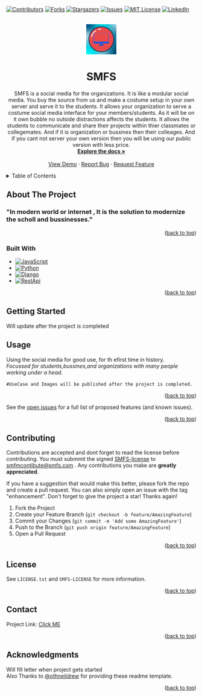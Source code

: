 <a name="readme-top"></a>
[![Contributors][contributors-shield]][contributors-url]
[![Forks][forks-shield]][forks-url]
[![Stargazers][stars-shield]][stars-url]
[![Issues][issues-shield]][issues-url]
[![MIT License][license-shield]][license-url]
[![LinkedIn][linkedin-shield]][linkedin-url]


<br />
<div align="center">
  <a href="https://github.com/leyuskckiran1510/SMFS">
    <img src="ExtensionFireFox/icon.png" alt="Logo" width="80" height="80">
  </a>

  <h1 align="center">SMFS</h1>

  <p align="center">
   SMFS is a social media for the organizations. It is like a modular social media. You buy the source from us and make a costume setup in your own server and serve it to the students. It allows your organization to serve a costume social media interface for your members/students. As it will be on it  own bubble no outside distractions affects the students. It allows the students to communicate and share their projects within thier classmates or collegemates. And if it is organization or bussines then their colleages.
   And if you cant not server your own version then you will be using our public version with less price.
    <br />
    <a href="https://github.com/leyuskckiran1510/SMFS"><strong>Explore the docs »</strong></a>
    <br />
    <br />
    <a href="https://youtu.be/unknown">View Demo</a>
    ·
    <a href="https://github.com/leyuskckiran1510/SMFS/issues">Report Bug</a>
    ·
    <a href="https://github.com/leyuskckiran1510/SMFS/issues">Request Feature</a>
  </p>
</div>



<!-- TABLE OF CONTENTS -->
<details>
  <summary>Table of Contents</summary>
  <ol>
    <li>
      <a href="#about-the-project">About The Project</a>
      <ul>
        <li><a href="#built-with">Built With</a></li>
      </ul>
    </li>
    <li><a href="#usage">Usage</a></li>
    <li><a href="#roadmap">Roadmap</a></li>
    <li><a href="#contributing">Contributing</a></li>
    <li><a href="#license">License</a></li>
    <li><a href="#contact">Contact</a></li>
    <li><a href="#acknowledgments">Acknowledgments</a></li>
  </ol>
</details>



<!-- ABOUT THE PROJECT -->
## About The Project

<!--[![Product Name Screen Shot][product-screenshot]](https://github.com/leyuskc/SMFS)-->

### "In modern world or internet , It is the solution to modernize the scholl and bussinesses."

<p align="right">(<a href="#readme-top">back to top</a>)</p>



### Built With

* [![JavaScript][javascript]][javascriptorg]
* [![Python][python]][pythonorg]
* [![Django][django]][djangoorg]
* [![RestApi][restapi]][restapiorg]



<p align="right">(<a href="#readme-top">back to top</a>)</p>



<!-- GETTING STARTED -->
## Getting Started

Will update after the project is completed
<!-- 
### Prerequisites

You must obviously have a internet-browsers like `chrome`,`firefox`,`brave` ,`opera` etc...
### Installation

_Now the packages installation and file setup part.Follow the step below and you should be goto go._


1. Clone the repo
   ```sh
   git clone https://github.com/leyuskckiran1510/SMFS.git
   cd ./SMFS
   ```
   I assume you are in the code folder after this till to very end.
2. Now Install the Extension To Your Browser.
    <br>a) If You have `Chromium based browsers` like<br> 
    ```
    Google Chrome
    Microsoft Edge
    Brave
    Opera
    Vivaldi
    Epic Privacy Browser
    SRWare Iron
    Blisk
    Comodo Dragon
    Yandex Browser 
    ```
    a.1)Follow these steps
    ```
    Open Up Your Browser.
    Open up any of these link according to your browser name.

            Google Chrome/Brave:    chrome://extensions/
            Microsoft Edge:         edge://extensions/
            Opera:                  opera://extensions/
            Vivaldi:                vivaldi://extensions/
            For any browers:-       about://extensions/

    If you don't see your browser name then paste chrome's url other chromium based browser works with chrome url
    
           
    ```
    a.2) Click on `Load UnPack` or `Import`:<br>
    a.3) Now navigate towards the path of `step 1`<br>
    a.3) Select Folder with name `Extension`.

    <br>b) If You have `fireFox Based Browsers` like<br>
    ```
    Mozilla Firefox
    Waterfox
    Pale Moon
    Basilisk
    Seamonkey
    IceCat
    ```
    <br>b.1) Follow these steps:-
    ```
    Open Up Your Browser.
    Open This Link:-
                about:addons
    ```
    <br>b.2) On left hand side bar select Extension Tab
    <br>b.3) Click On Gear/Setting Icon
    <br>b.4) Select `Load From File` option.
    <br>b.5)Now navigate towards the path of `step 1`
    <br>b.6)Select Folder with name `Extension`.




<p align="right">(<a href="#readme-top">back to top</a>)</p>

 -->

<!-- USAGE EXAMPLES -->
## Usage

Using the social media for good use, for th efirst time in history.<br>
_Focussed for students,bussines,and organizations with many people working under a head._

<!-- _For more examples, please refer to the [Documentation](https://github.com/leyuskckiran1510/SMFS)._

_A Example or simple usecase video may be uploaded to youtube if uploaded then you can click this link [Video](https://youtu.be/xyz)_ -->

```md
#UseCase and Images will be published after the project is completed.
```


<p align="right">(<a href="#readme-top">back to top</a>)</p>


See the [open issues](https://github.com/leyuskckiran1510/SMFS/issues) for a full list of proposed features (and known issues).

<p align="right">(<a href="#readme-top">back to top</a>)</p>



<!-- CONTRIBUTING -->
## Contributing

Contributions are accepted and dont forget to read the license before contributing. You must submmit the signed [SMFS-license](https://github.com/leyuskckiran1510/SMFS/blob/main/SMFS-LICENSE) to [smfmcontibute@smfs.com](mailto:smfmcontibute@smfs.com) . Any contributions you make are **greatly appreciated**.

If you have a suggestion that would make this better, please fork the repo and create a pull request. You can also simply open an issue with the tag "enhancement".
Don't forget to give the project a star! Thanks again!

1. Fork the Project
2. Create your Feature Branch (`git checkout -b feature/AmazingFeature`)
3. Commit your Changes (`git commit -m 'Add some AmazingFeature'`)
4. Push to the Branch (`git push origin feature/AmazingFeature`)
5. Open a Pull Request

<p align="right">(<a href="#readme-top">back to top</a>)</p>



<!-- LICENSE -->
## License
See `LICENSE.txt` and `SMFS-LICENSE` for more information.

<p align="right">(<a href="#readme-top">back to top</a>)</p>



<!-- CONTACT -->
## Contact


Project Link: [Click ME](https://github.com/leyuskckiran1510/SMFS)

<p align="right">(<a href="#readme-top">back to top</a>)</p>



<!-- ACKNOWLEDGMENTS -->
## Acknowledgments

Will fill letter when project gets started<br>
Also Thanks to [@othneildrew](https://github.com/othneildrew/Best-README-Template) for providing these readme template.



<p align="right">(<a href="#readme-top">back to top</a>)</p>




[contributors-shield]: https://img.shields.io/github/contributors/leyuskckiran1510/SMFS.svg?style=for-the-badge
[contributors-url]: https://github.com/leyuskckiran1510/SMFS/graphs/contributors
[forks-shield]: https://img.shields.io/github/forks/leyuskckiran1510/SMFS.svg?style=for-the-badge
[forks-url]: https://github.com/leyuskckiran1510/SMFS/network/members
[stars-shield]: https://img.shields.io/github/stars/leyuskckiran1510/SMFS.svg?style=for-the-badge
[stars-url]: https://github.com/leyuskckiran1510/SMFS/stargazers
[issues-shield]: https://img.shields.io/github/issues/leyuskckiran1510/SMFS.svg?style=for-the-badge
[issues-url]: https://github.com/leyuskckiran1510/SMFS/issues
[license-shield]: https://img.shields.io/github/license/leyuskckiran1510/SMFS.svg?style=for-the-badge
[license-url]: https://github.com/leyuskckiran1510/SMFS/blob/master/LICENSE.txt
[linkedin-shield]: https://img.shields.io/badge/-LinkedIn-black.svg?style=for-the-badge&logo=linkedin&colorB=555
[linkedin-url]: https://linkedin.com/in/leyuskc
[product-screenshot]: images/screenshot.png
[javascript]:https://img.shields.io/badge/javascript-000000?style=for-the-badge&logo=javascript
[javascriptorg]:https://www.javascript.com/
[python]:https://img.shields.io/badge/python-000000?style=for-the-badge&logo=python
[pythonorg]:https://www.python.org/
[django]:https://img.shields.io/badge/django-000000?style=for-the-badge&logo=django
[djangoorg]:https://www.djangoproject.com/
[restapi]:https://img.shields.io/badge/restapi-000000?style=for-the-badge&logo=restapi
[restapiorg]:https://docs.github.com/en/rest?apiVersion=2022-11-28

